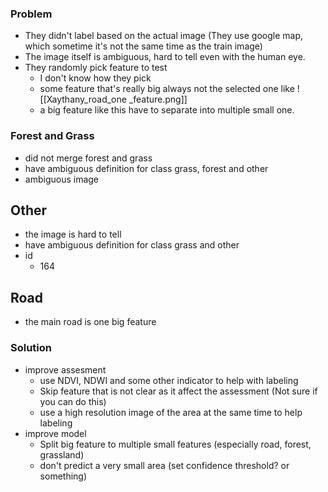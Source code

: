 ### Problem
- They didn't label based on the actual image (They use google map, which sometime it's not the same time as the train image)
- The image itself is ambiguous, hard to tell even with the human eye.
- They randomly pick feature to test
	- I don't know how they pick
	- some feature that's really big always not the selected one like ![[Xaythany_road_one _feature.png]]
	-  a big feature like this have to separate into multiple small one.
### Forest and Grass
- did not merge forest and grass
- have ambiguous definition for class grass, forest and other
- ambiguous image

## Other
- the image is hard to tell
- have ambiguous definition for class grass and other
- id
	- 164

## Road
- the main road is one big feature


### Solution
- improve assesment
	- use NDVI, NDWI and some other indicator to help with labeling
	- Skip feature that is not clear as it affect the assessment (Not sure if you can do this)
	- use a high resolution image of the area at the same time to help labeling
- improve model
	- Split big feature to multiple small features (especially road, forest, grassland)
	- don't predict a very small area (set confidence threshold? or something)